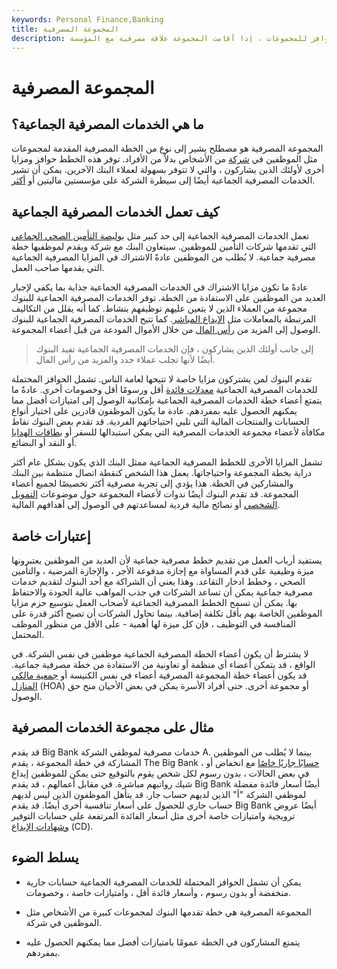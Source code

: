 ```yaml
---
keywords: Personal Finance,Banking
title: المجموعة المصرفية
description: المجموعة المصرفية هي خطة بنكية تقدم بشكل عام حوافز للمجموعات ، إذا أقامت المجموعة علاقة مصرفية مع المؤسسة.
---
```


# المجموعة المصرفية
## ما هي الخدمات المصرفية الجماعية؟

المجموعة المصرفية هو مصطلح يشير إلى نوع من الخطة المصرفية المقدمة لمجموعات مثل الموظفين في [شركة](/corporation) من الأشخاص بدلاً من الأفراد. توفر هذه الخطط حوافز ومزايا أخرى لأولئك الذين يشاركون ، والتي لا تتوفر بسهولة لعملاء البنك الآخرين. يمكن أن تشير الخدمات المصرفية الجماعية أيضًا إلى سيطرة الشركة على مؤسستين ماليتين أو [أكثر](/financialinstitution).

## كيف تعمل الخدمات المصرفية الجماعية

تعمل الخدمات المصرفية الجماعية إلى حد كبير مثل [بوليصة التأمين الصحي الجماعي](/group-health-insurance-plan) التي تقدمها شركات التأمين للموظفين. سيتعاون البنك مع شركة ويقدم لموظفيها خطة مصرفية جماعية. لا يُطلب من الموظفين عادةً الاشتراك في المزايا المصرفية الجماعية التي يقدمها صاحب العمل.

عادةً ما تكون مزايا الاشتراك في الخدمات المصرفية الجماعية جذابة بما يكفي لإجبار العديد من الموظفين على الاستفادة من الخطة. توفر الخدمات المصرفية الجماعية للبنوك مجموعة من العملاء الذين لا يتعين عليهم توظيفهم بنشاط. كما أنه يقلل من التكاليف المرتبطة بالمعاملات مثل [الإيداع المباشر](/directdeposit). كما تتيح الخدمات المصرفية الجماعية للبنوك الوصول إلى المزيد من [رأس المال](/capital) من خلال الأموال المودعة من قبل أعضاء المجموعة.

> إلى جانب أولئك الذين يشاركون ، فإن الخدمات المصرفية الجماعية تفيد البنوك أيضًا لأنها تجلب عملاء جدد والمزيد من رأس المال.

>

تقدم البنوك لمن يشتركون مزايا خاصة لا تتيحها لعامة الناس. تشمل الحوافز المحتملة للخدمات المصرفية الجماعية [معدلات فائدة](/interestrate) أقل ورسومًا أقل وخصومات أخرى. عادةً ما يتمتع أعضاء خطة الخدمات المصرفية الجماعية بإمكانية الوصول إلى امتيازات أفضل مما يمكنهم الحصول عليه بمفردهم. عادة ما يكون الموظفون قادرين على اختيار أنواع الحسابات والمنتجات المالية التي تلبي احتياجاتهم الفردية. قد تقدم بعض البنوك نقاط مكافأة لأعضاء مجموعة الخدمات المصرفية التي يمكن استبدالها للسفر أو [بطاقات الهدايا](/gift-card) أو النقد أو البضائع.

تشمل المزايا الأخرى للخطط المصرفية الجماعية ممثل البنك الذي يكون بشكل عام أكثر دراية بخطة المجموعة واحتياجاتها. يعمل هذا الشخص كنقطة اتصال منتظمة بين البنك والمشاركين في الخطة. هذا يؤدي إلى تجربة مصرفية أكثر تخصيصًا لجميع أعضاء المجموعة. قد تقدم البنوك أيضًا ندوات لأعضاء المجموعة حول موضوعات [التمويل الشخصي](/personalfinance) أو نصائح مالية فردية لمساعدتهم في الوصول إلى أهدافهم المالية.

## إعتبارات خاصة

يستفيد أرباب العمل من تقديم خطط مصرفية جماعية لأن العديد من الموظفين يعتبرونها ميزة وظيفية على قدم المساواة مع إجازة مدفوعة الأجر ، والإجازة المرضية ، والتأمين الصحي ، وخطط ادخار التقاعد. وهذا يعني أن الشراكة مع أحد البنوك لتقديم خدمات مصرفية جماعية يمكن أن تساعد الشركات في جذب المواهب عالية الجودة والاحتفاظ بها. يمكن أن تسمح الخطط المصرفية الجماعية لأصحاب العمل بتوسيع حزم مزايا الموظفين الخاصة بهم بأقل تكلفة إضافية. بينما تحاول الشركات أن تصبح أكثر قدرة على المنافسة في التوظيف ، فإن كل ميزة لها أهمية - على الأقل من منظور الموظف المحتمل.

لا يشترط أن يكون أعضاء الخطة المصرفية الجماعية موظفين في نفس الشركة. في الواقع ، قد يتمكن أعضاء أي منظمة أو تعاونية من الاستفادة من خطة مصرفية جماعية. قد يكون أعضاء خطة المجموعة المصرفية أعضاء في نفس الكنيسة أو [جمعية مالكي المنازل](/hoa) (HOA) أو مجموعة أخرى. حتى أفراد الأسرة يمكن في بعض الأحيان منح حق الوصول.

## مثال على مجموعة الخدمات المصرفية

قد يقدم Big Bank خدمات مصرفية لموظفي الشركة A. بينما لا يُطلب من الموظفين المشاركة في خطة المجموعة ، يقدم The Big Bank [حسابًا جاريًا خاصًا](/checkingaccount) مع انخفاض أو ، في بعض الحالات ، بدون رسوم لكل شخص يقوم بالتوقيع حتى يمكن للموظفين إيداع شيك رواتبهم مباشرة. في مقابل أعمالهم ، قد يقدم Big Bank أيضًا أسعار فائدة مفضلة لموظفي الشركة "أ" الذين لديهم حساب جار. قد يتأهل الموظفون الذين ليس لديهم حساب جاري للحصول على أسعار تنافسية أخرى أيضًا. قد يقدم Big Bank أيضًا عروض ترويجية وامتيازات خاصة أخرى مثل أسعار الفائدة المرتفعة على حسابات التوفير [وشهادات الإيداع](/certificateofdeposit) (CD).

## يسلط الضوء

- يمكن أن تشمل الحوافز المحتملة للخدمات المصرفية الجماعية حسابات جارية منخفضة أو بدون رسوم ، وأسعار فائدة أقل ، وامتيازات خاصة ، وخصومات.

- المجموعة المصرفية هي خطة تقدمها البنوك لمجموعات كبيرة من الأشخاص مثل الموظفين في شركة.

- يتمتع المشاركون في الخطة عمومًا بامتيازات أفضل مما يمكنهم الحصول عليه بمفردهم.

